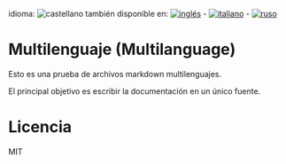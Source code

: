 ﻿<!-- 




NO MODIFIQUE ESTE ARCHIVO. FUE GENERADO AUTOMÁTICAMENTE POR multilang.js




-->
<!--multilang buttons-->
idioma: ![castellano](https://raw.githubusercontent.com/codenautas/multilang/master/img/lang-es.png)
también disponible en:
[![inglés](https://raw.githubusercontent.com/codenautas/multilang/master/img/lang-en.png)](multilanguage.md) -
[![italiano](https://raw.githubusercontent.com/codenautas/multilang/master/img/lang-it.png)](multilingua.md) -
[![ruso](https://raw.githubusercontent.com/codenautas/multilang/master/img/lang-ru.png)](мультиязычный.md)

# Multilenguaje (Multilanguage)

Esto es una prueba de archivos markdown multilenguajes.

El principal objetivo es escribir la documentación en un único fuente.

# Licencia

MIT
